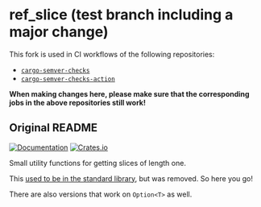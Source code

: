 # ref\_slice (test branch including a major change)

This fork is used in CI workflows of the following repositories:
 - [`cargo-semver-checks`](https://github.com/obi1kenobi/cargo-semver-checks)
 - [`cargo-semver-checks-action`](https://github.com/obi1kenobi/cargo-semver-checks-action)

**When making changes here, please make sure that the corresponding jobs in the above repositories still work!**

## Original README

[![Documentation](https://docs.rs/ref_slice/badge.svg)](https://docs.rs/ref_slice)
[![Crates.io](https://img.shields.io/crates/v/ref_slice.svg)](https://crates.io/crates/ref_slice)

Small utility functions for getting slices of length one.

This [used to be in the standard library][ref], but was removed. So here you go!

There are also versions that work on `Option<T>` as well.

[ref]: https://github.com/rust-lang/rust/issues/27774#issuecomment-150058618
